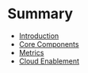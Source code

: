 # Summary

* [Introduction](README.md)
* [Core Components](core/readme.md)
* [Metrics ](metrics/readme.md)
* [Cloud Enablement](cloud/readme.md)

